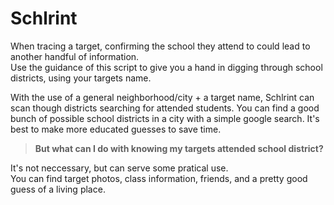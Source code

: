 # Schlrint
When tracing a target, confirming the school they attend to could lead to another handful of information. <br />
Use the guidance of this script to give you a hand in digging through school districts, using your targets name. <br />

With the use of a general neighborhood/city + a target name, Schlrint can scan though districts searching for attended students.
You can find a good bunch of possible school districts in a city with a simple google search. It's best to make more educated guesses
to save time. <br />

>**But what can I do with knowing my targets attended school district?**

It's not neccessary, but can serve some pratical use. <br />
You can find target photos, class information, friends, and a pretty good guess of a living place.
